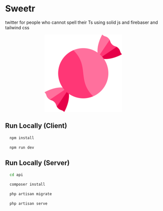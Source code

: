 
# Sweetr

twitter for people who cannot spell their Ts using solid js and firebaser and tailwind css


<p align="center" width="100%">
<img src="./public/logo.svg" width="250">
</p>

## Run Locally (Client)

```bash
  npm install
```

```bash
  npm run dev
```


## Run Locally (Server)

```bash
  cd api
```

```bash
  composer install
```

```bash
  php artisan migrate
```

```bash
  php artisan serve
```